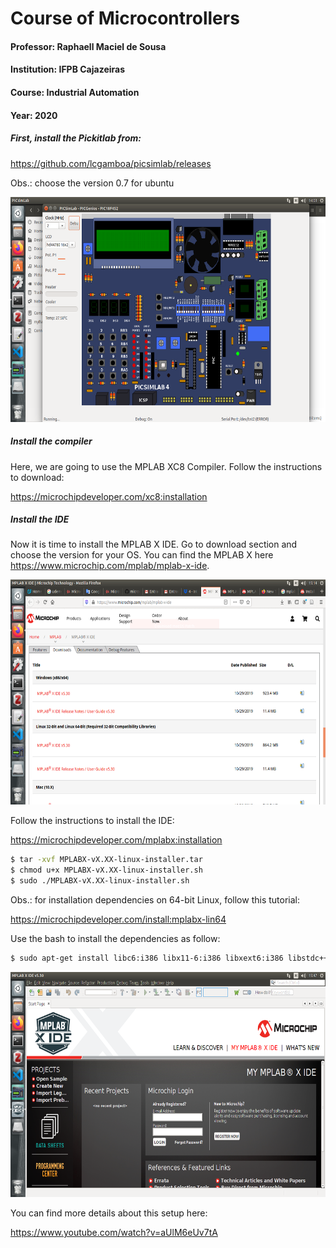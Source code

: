 # Course of Microcontrollers
#### Professor: Raphaell Maciel de Sousa
#### Institution: IFPB Cajazeiras
#### Course: Industrial Automation
#### Year: 2020

##### First, install the Pickitlab from:

https://github.com/lcgamboa/picsimlab/releases

Obs.: choose the version 0.7 for ubuntu

<p align="center">
    <img src="./figs/pic_board.png" width="600" height="360" title="pickitlab">
</p> 

##### Install the compiler

Here, we are going to use the MPLAB XC8 Compiler. Follow the instructions to download:

https://microchipdeveloper.com/xc8:installation

##### Install the IDE

Now it is time to install the MPLAB X IDE. Go to download section and choose the version for your OS. You can find the MPLAB X here https://www.microchip.com/mplab/mplab-x-ide.

<p align="center">
    <img src="./figs/mplabx.png" width="600" height="360" title="MPLAB">
</p> 

Follow the instructions to install the IDE:

https://microchipdeveloper.com/mplabx:installation

```bash
$ tar -xvf MPLABX-vX.XX-linux-installer.tar
$ chmod u+x MPLABX-vX.XX-linux-installer.sh
$ sudo ./MPLABX-vX.XX-linux-installer.sh
```

Obs.: for installation dependencies on 64-bit Linux, follow this tutorial: 

https://microchipdeveloper.com/install:mplabx-lin64

Use the bash to install the dependencies as follow:

```bash
$ sudo apt-get install libc6:i386 libx11-6:i386 libxext6:i386 libstdc++6:i386 libexpat1:i386
```

<p align="center">
    <img src="./figs/mplabx_ide.png" width="600" height="360" title="MPLAB">
</p> 

You can find more details about this setup here:

https://www.youtube.com/watch?v=aUlM6eUv7tA
